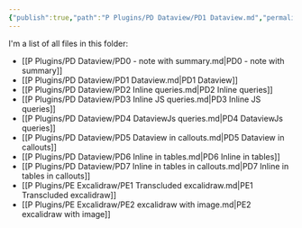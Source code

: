 ```yaml
---
{"publish":true,"path":"P Plugins/PD Dataview/PD1 Dataview.md","permalink":"/p-plugins/pd-dataview/pd-1-dataview/","PassFrontmatter":true}
---
```


I'm a list of all files in this folder: 

- [[P Plugins/PD Dataview/PD0 - note with summary.md|PD0 - note with summary]]
- [[P Plugins/PD Dataview/PD1 Dataview.md|PD1 Dataview]]
- [[P Plugins/PD Dataview/PD2 Inline queries.md|PD2 Inline queries]]
- [[P Plugins/PD Dataview/PD3 Inline JS queries.md|PD3 Inline JS queries]]
- [[P Plugins/PD Dataview/PD4 DataviewJs queries.md|PD4 DataviewJs queries]]
- [[P Plugins/PD Dataview/PD5 Dataview in callouts.md|PD5 Dataview in callouts]]
- [[P Plugins/PD Dataview/PD6 Inline in tables.md|PD6 Inline in tables]]
- [[P Plugins/PD Dataview/PD7 Inline in tables in callouts.md|PD7 Inline in tables in callouts]]
- [[P Plugins/PE Excalidraw/PE1 Transcluded excalidraw.md|PE1 Transcluded excalidraw]]
- [[P Plugins/PE Excalidraw/PE2 excalidraw with image.md|PE2 excalidraw with image]]


